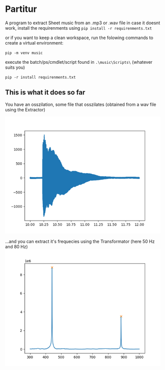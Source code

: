 # Partitur
 A program to extract Sheet music from an .mp3 or .wav file
 in case it doesnt work, install the requirenments using 
``pip install -r requirenments.txt``


or if you want to keep a clean workspace, run the folowing commands to create a virtual environment:

``pip -m venv music``

execute the batch/ps/cmdlet/script found in ``.\music\Scripts\`` (whatever suits you)

``pip -r install requirenments.txt``

## This is what it does so far


You have an osszilation, some file that osszilates (obtained from a wav file using the Extractor)

![a raw a note played by a piano](/images/piano_a.png)

...and you can extract it's frequecies using the Transformator (here 50 Hz and 80 Hz)
![its fourrier transform extracts frequencies and marks the most important peaks, here one can see the 440Hz a and its overtone an octave higher](/images/transformed.png)

